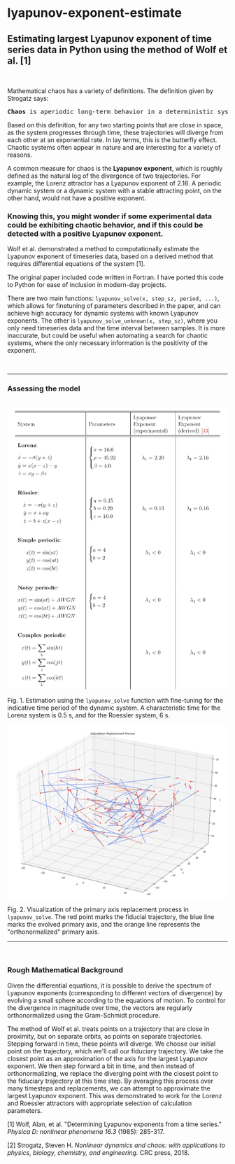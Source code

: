 # lyapunov-exponent-estimate
## Estimating largest Lyapunov exponent of time series data in Python using the method of Wolf et al. [1]

<br>

Mathematical chaos has a variety of definitions. The definition given by Strogatz says:

<pre><b>Chaos</b> is aperiodic long-term behavior in a deterministic system that exhibits sensitive dependence on initial conditions [2].
</pre>


Based on this definition, for any two starting points that are close in space, as the system progresses through time, these trajectories will diverge from each other at an exponential rate. In lay terms, this is the butterfly effect. Chaotic systems often appear in nature and are interesting for a variety of reasons.

A common measure for chaos is the **Lyapunov exponent**, which is roughly defined as the natural log of the divergence of two trajectories. For example, the Lorenz attractor has a Lyapunov exponent of 2.16. A periodic dynamic system or a dynamic system with a stable attracting point, on the other hand, would not have a positive exponent.

### Knowing this, you might wonder if some experimental data could be exhibiting chaotic behavior, and if this could be detected with a positive Lyapunov exponent.


Wolf et al. demonstrated a method to computationally estimate the Lyapunov exponent of timeseries data, based on a derived method that requires differential equations of the system [1]. 

The original paper included code written in Fortran. I have ported this code to Python for ease of inclusion in modern-day projects. 

There are two main functions: `lyapunov_solve(x, step_sz, period, ...)`, which allows for finetuning of parameters described in the paper, and can achieve high accuracy for dynamic systems with known Lyapunov exponents. The other is `lyapunov_solve_unknown(x, step_sz)`, where you only need timeseries data and the time interval between samples. It is more inaccurate, but could be useful when automating a search for chaotic systems, where the only necessary information is the positivity of the exponent.

<br>

---

### Assessing the model
<br>

<img src="img/lyapunov_solve_comparison.png" width="500"/>

Fig. 1. Estimation using the `lyapunov_solve` function with fine-tuning for the indicative time period of the dynamic system. A characteristic time for the Lorenz system is 0.5 s, and for the Roessler system, 6 s.


<img src="img/lyapunov_replace.png" width="500" />


Fig. 2. Visualization of the primary axis replacement process in `lyapunov_solve`. The red point marks the fiducial trajectory, the blue line marks the evolved primary axis, and the orange line represents the "orthonormalized" primary axis.

---

<br>

### Rough Mathematical Background

Given the differential equations, it is possible to derive the spectrum of Lyapunov exponents (corresponding to different vectors of divergence) by evolving a small sphere according to the equations of motion. To control for the divergence in magnitude over time, the vectors are regularly orthonormalized using the Gram-Schmidt procedure.

The method of Wolf et al. treats points on a trajectory that are close in proximity, but on separate orbits, as points on separate trajectories. Stepping forward in time, these points will diverge. We choose our initial point on the trajectory, which we'll call our fiduciary trajectory. We take the closest point as an approximation of the axis for the largest Lyapunov exponent. We then step forward a bit in time, and then instead of orthonormalizing, we replace the diverging point with the closest point to the fiduciary trajectory at this time step. By averaging this process over many timesteps and replacements, we can attempt to approximate the largest Lyapunov exponent. This was demonstrated to work for the Lorenz and Roessler attractors with appropriate selection of calculation parameters.

[1] Wolf, Alan, et al. "Determining Lyapunov exponents from a time series." *Physica D: nonlinear phenomena 16.3* (1985): 285-317.

[2] Strogatz, Steven H. *Nonlinear dynamics and chaos: with applications to physics, biology, chemistry, and engineering.* CRC press, 2018.


